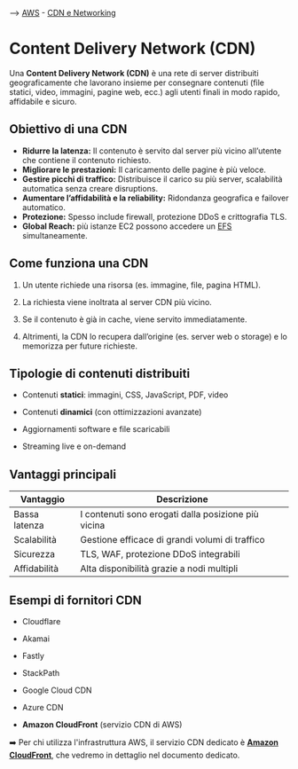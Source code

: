 --> [AWS](AWS.md)  -  [CDN e Networking](Rete-globale-AWS.md)
# Content Delivery Network (CDN)

Una **Content Delivery Network (CDN)** è una rete di server distribuiti geograficamente che lavorano insieme per consegnare contenuti (file statici, video, immagini, pagine web, ecc.) agli utenti finali in modo rapido, affidabile e sicuro.

## Obiettivo di una CDN

- **Ridurre la latenza:** Il contenuto è servito dal server più vicino all’utente che contiene il contenuto richiesto.
- **Migliorare le prestazioni:** Il caricamento delle pagine è più veloce.
- **Gestire picchi di traffico:** Distribuisce il carico su più server, scalabilità automatica senza creare disruptions.
- **Aumentare l’affidabilità e la reliability:** Ridondanza geografica e failover automatico.
- **Protezione:** Spesso include firewall, protezione DDoS e crittografia TLS.
- **Global Reach:** più istanze EC2 possono accedere un [EFS](Amazon-EFS.md) simultaneamente.

## Come funziona una CDN

1. Un utente richiede una risorsa (es. immagine, file, pagina HTML).
    
2. La richiesta viene inoltrata al server CDN più vicino.
    
3. Se il contenuto è già in cache, viene servito immediatamente.
    
4. Altrimenti, la CDN lo recupera dall’origine (es. server web o storage) e lo memorizza per future richieste.
    

## Tipologie di contenuti distribuiti

- Contenuti **statici**: immagini, CSS, JavaScript, PDF, video
    
- Contenuti **dinamici** (con ottimizzazioni avanzate)
    
- Aggiornamenti software e file scaricabili
    
- Streaming live e on-demand
    

## Vantaggi principali

|Vantaggio|Descrizione|
|---|---|
|Bassa latenza|I contenuti sono erogati dalla posizione più vicina|
|Scalabilità|Gestione efficace di grandi volumi di traffico|
|Sicurezza|TLS, WAF, protezione DDoS integrabili|
|Affidabilità|Alta disponibilità grazie a nodi multipli|

## Esempi di fornitori CDN

- Cloudflare
    
- Akamai
    
- Fastly
    
- StackPath
    
- Google Cloud CDN
    
- Azure CDN
    
- **Amazon CloudFront** (servizio CDN di AWS)
    

➡️ Per chi utilizza l'infrastruttura AWS, il servizio CDN dedicato è **[Amazon CloudFront](Amazon-CloudFront.md)**, che vedremo in dettaglio nel documento dedicato.
